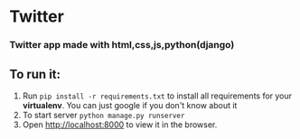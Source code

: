 # Twitter
### Twitter app made with html,css,js,python(django)
## To run it:
1. Run `pip install -r requirements.txt` to install all requirements for your **virtualenv**. You can just google if you don't know about it
2. To start server `python manage.py runserver`
3. Open [http://localhost:8000](http://localhost:8000) to view it in the browser.
